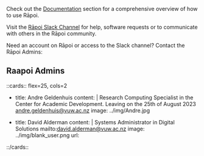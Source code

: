 
Check out the [Documentation](index.md) section for a comprehensive overview of how to use Rāpoi.

Visit the [Rāpoi Slack Channel](https://uwrc.slack.com) for help, software requests or to communicate with others in the Rāpoi community.

Need an account on Rāpoi or access to the Slack channel? Contact the Rāpoi Admins:

## Raapoi Admins
<!-- Admins and moderator cards, see https://www.neoteroi.dev/mkdocs-plugins/cards/ -->
::cards:: flex=25, cols=2

- title: Andre Geldenhuis
  content: |
    Research Computing Specialist in the Center for Academic Development.
    Leaving on the 25th of August 2023
    andre.geldenhuis@vuw.ac.nz
  image: ../img/Andre.jpg


- title: David Alderman
  content: |
    Systems Administrator in Digital Solutions
    mailto:david.alderman@vuw.ac.nz
  image: ../img/blank_user.png
  url: 

::/cards::
<!-- <div class="person-card">
    <h3>David Alderman</h3>
    <p>Systems Administrator in Digital Solutions</p>
    <a href="mailto:david.alderman@vuw.ac.nz">`david.alderman@vuw.ac.nz`</a>
</div> -->




<!-- <img src="../img/Wes.jpg" width="200" height="200"> <br>
Wes Harrell
<br>
Research Software Engineer <br>
<a href="mailto:wes.harrell@vuw.ac.nz">`wes.harrell@vuw.ac.nz`</a> -->

<!-- <img src="../img/Matt.jpg" width="200" height="200"> <br> 
Matt Plummer
<br>
Digital Research Consultant
<br>
<a href="mailto:matt.plummer@vuw.ac.nz">`matt.plummer@vuw.ac.nz`</a> -->
